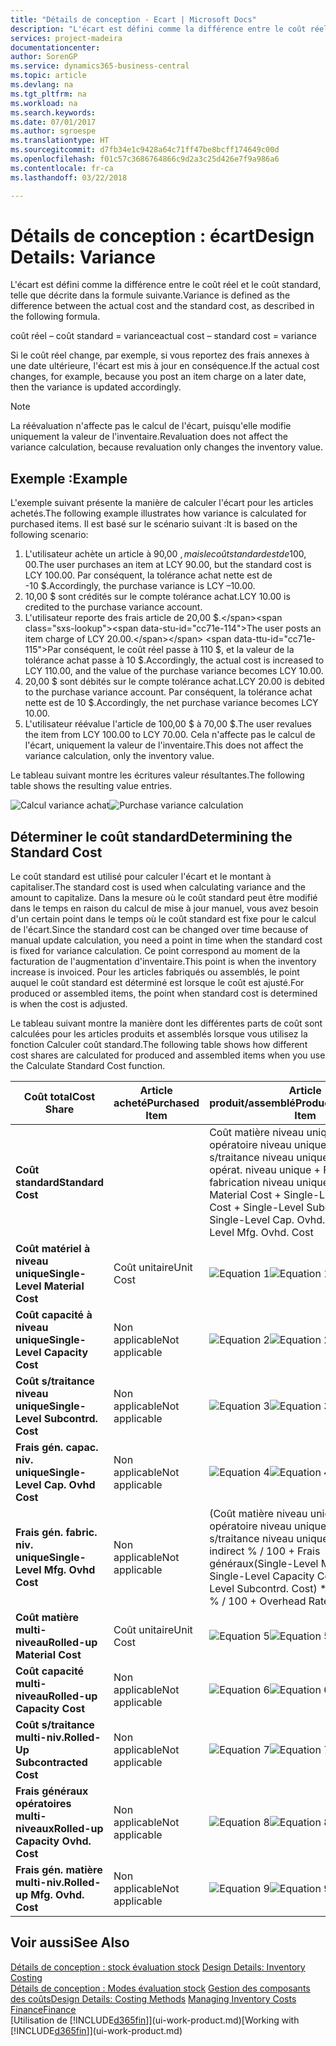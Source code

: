 ```yaml
---
title: "Détails de conception - Ecart | Microsoft Docs"
description: "L'écart est défini comme la différence entre le coût réel et le coût standard, telle que décrite dans la formule suivante."
services: project-madeira
documentationcenter: 
author: SorenGP
ms.service: dynamics365-business-central
ms.topic: article
ms.devlang: na
ms.tgt_pltfrm: na
ms.workload: na
ms.search.keywords: 
ms.date: 07/01/2017
ms.author: sgroespe
ms.translationtype: HT
ms.sourcegitcommit: d7fb34e1c9428a64c71ff47be8bcff174649c00d
ms.openlocfilehash: f01c57c3686764866c9d2a3c25d426e7f9a986a6
ms.contentlocale: fr-ca
ms.lasthandoff: 03/22/2018

---
```

# <a name="design-details-variance"></a><span data-ttu-id="cc71e-103">Détails de conception : écart</span><span class="sxs-lookup"><span data-stu-id="cc71e-103">Design Details: Variance</span></span>
<span data-ttu-id="cc71e-104">L'écart est défini comme la différence entre le coût réel et le coût standard, telle que décrite dans la formule suivante.</span><span class="sxs-lookup"><span data-stu-id="cc71e-104">Variance is defined as the difference between the actual cost and the standard cost, as described in the following formula.</span></span>  

 <span data-ttu-id="cc71e-105">coût réel – coût standard = variance</span><span class="sxs-lookup"><span data-stu-id="cc71e-105">actual cost – standard cost = variance</span></span>  

 <span data-ttu-id="cc71e-106">Si le coût réel change, par exemple, si vous reportez des frais annexes à une date ultérieure, l'écart est mis à jour en conséquence.</span><span class="sxs-lookup"><span data-stu-id="cc71e-106">If the actual cost changes, for example, because you post an item charge on a later date, then the variance is updated accordingly.</span></span>  

> [!NOTE]  
>  <span data-ttu-id="cc71e-107">La réévaluation n'affecte pas le calcul de l'écart, puisqu'elle modifie uniquement la valeur de l'inventaire.</span><span class="sxs-lookup"><span data-stu-id="cc71e-107">Revaluation does not affect the variance calculation, because revaluation only changes the inventory value.</span></span>  

## <a name="example"></a><span data-ttu-id="cc71e-108">Exemple :</span><span class="sxs-lookup"><span data-stu-id="cc71e-108">Example</span></span>  
 <span data-ttu-id="cc71e-109">L'exemple suivant présente la manière de calculer l'écart pour les articles achetés.</span><span class="sxs-lookup"><span data-stu-id="cc71e-109">The following example illustrates how variance is calculated for purchased items.</span></span> <span data-ttu-id="cc71e-110">Il est basé sur le scénario suivant :</span><span class="sxs-lookup"><span data-stu-id="cc71e-110">It is based on the following scenario:</span></span>  

1.  <span data-ttu-id="cc71e-111">L'utilisateur achète un article à 90,00 $, mais le coût standard est de 100,00 $.</span><span class="sxs-lookup"><span data-stu-id="cc71e-111">The user purchases an item at LCY 90.00, but the standard cost is LCY 100.00.</span></span> <span data-ttu-id="cc71e-112">Par conséquent, la tolérance achat nette est de -10 $.</span><span class="sxs-lookup"><span data-stu-id="cc71e-112">Accordingly, the purchase variance is LCY –10.00.</span></span>  
2.  <span data-ttu-id="cc71e-113">10,00 $ sont crédités sur le compte tolérance achat.</span><span class="sxs-lookup"><span data-stu-id="cc71e-113">LCY 10.00 is credited to the purchase variance account.</span></span>  
3.  <span data-ttu-id="cc71e-114">L'utilisateur reporte des frais article de 20,00 $.</span><span class="sxs-lookup"><span data-stu-id="cc71e-114">The user posts an item charge of LCY 20.00.</span></span> <span data-ttu-id="cc71e-115">Par conséquent, le coût réel passe à 110 $, et la valeur de la tolérance achat passe à 10 $.</span><span class="sxs-lookup"><span data-stu-id="cc71e-115">Accordingly, the actual cost is increased to LCY 110.00, and the value of the purchase variance becomes LCY 10.00.</span></span>  
4.  <span data-ttu-id="cc71e-116">20,00 $ sont débités sur le compte tolérance achat.</span><span class="sxs-lookup"><span data-stu-id="cc71e-116">LCY 20.00 is debited to the purchase variance account.</span></span> <span data-ttu-id="cc71e-117">Par conséquent, la tolérance achat nette est de 10 $.</span><span class="sxs-lookup"><span data-stu-id="cc71e-117">Accordingly, the net purchase variance becomes LCY 10.00.</span></span>  
5.  <span data-ttu-id="cc71e-118">L'utilisateur réévalue l'article de 100,00 $ à 70,00 $.</span><span class="sxs-lookup"><span data-stu-id="cc71e-118">The user revalues the item from LCY 100.00 to LCY 70.00.</span></span> <span data-ttu-id="cc71e-119">Cela n'affecte pas le calcul de l'écart, uniquement la valeur de l'inventaire.</span><span class="sxs-lookup"><span data-stu-id="cc71e-119">This does not affect the variance calculation, only the inventory value.</span></span>  

 <span data-ttu-id="cc71e-120">Le tableau suivant montre les écritures valeur résultantes.</span><span class="sxs-lookup"><span data-stu-id="cc71e-120">The following table shows the resulting value entries.</span></span>  

 <span data-ttu-id="cc71e-121">![Calcul variance achat](media/design_details_inventory_costing_11_purchase_variance.png "design_details_inventory_costing_11_purchase_variance")</span><span class="sxs-lookup"><span data-stu-id="cc71e-121">![Purchase variance calculation](media/design_details_inventory_costing_11_purchase_variance.png "design_details_inventory_costing_11_purchase_variance")</span></span>  

## <a name="determining-the-standard-cost"></a><span data-ttu-id="cc71e-122">Déterminer le coût standard</span><span class="sxs-lookup"><span data-stu-id="cc71e-122">Determining the Standard Cost</span></span>  
 <span data-ttu-id="cc71e-123">Le coût standard est utilisé pour calculer l'écart et le montant à capitaliser.</span><span class="sxs-lookup"><span data-stu-id="cc71e-123">The standard cost is used when calculating variance and the amount to capitalize.</span></span> <span data-ttu-id="cc71e-124">Dans la mesure où le coût standard peut être modifié dans le temps en raison du calcul de mise à jour manuel, vous avez besoin d'un certain point dans le temps où le coût standard est fixe pour le calcul de l'écart.</span><span class="sxs-lookup"><span data-stu-id="cc71e-124">Since the standard cost can be changed over time because of manual update calculation, you need a point in time when the standard cost is fixed for variance calculation.</span></span> <span data-ttu-id="cc71e-125">Ce point correspond au moment de la facturation de l'augmentation d'inventaire.</span><span class="sxs-lookup"><span data-stu-id="cc71e-125">This point is when the inventory increase is invoiced.</span></span> <span data-ttu-id="cc71e-126">Pour les articles fabriqués ou assemblés, le point auquel le coût standard est déterminé est lorsque le coût est ajusté.</span><span class="sxs-lookup"><span data-stu-id="cc71e-126">For produced or assembled items, the point when standard cost is determined is when the cost is adjusted.</span></span>  

 <span data-ttu-id="cc71e-127">Le tableau suivant montre la manière dont les différentes parts de coût sont calculées pour les articles produits et assemblés lorsque vous utilisez la fonction Calculer coût standard.</span><span class="sxs-lookup"><span data-stu-id="cc71e-127">The following table shows how different cost shares are calculated for produced and assembled items when you use the Calculate Standard Cost function.</span></span>  

|<span data-ttu-id="cc71e-128">Coût total</span><span class="sxs-lookup"><span data-stu-id="cc71e-128">Cost Share</span></span>|<span data-ttu-id="cc71e-129">Article acheté</span><span class="sxs-lookup"><span data-stu-id="cc71e-129">Purchased Item</span></span>|<span data-ttu-id="cc71e-130">Article produit/assemblé</span><span class="sxs-lookup"><span data-stu-id="cc71e-130">Produced/Assembled Item</span></span>|  
|----------------|--------------------|------------------------------|  
|<span data-ttu-id="cc71e-131">**Coût standard**</span><span class="sxs-lookup"><span data-stu-id="cc71e-131">**Standard Cost**</span></span>||<span data-ttu-id="cc71e-132">Coût matière niveau unique + Coût opératoire niveau unique + Coût s/traitance niveau unique + Frais gén. opérat. niveau unique + Frais gén. fabrication niveau unique.</span><span class="sxs-lookup"><span data-stu-id="cc71e-132">Single-Level Material Cost + Single-Level Capacity Cost + Single-Level Subcontrd. Cost + Single-Level Cap. Ovhd. Cost + Single-Level Mfg. Ovhd. Cost</span></span>|  
|<span data-ttu-id="cc71e-133">**Coût matériel à niveau unique**</span><span class="sxs-lookup"><span data-stu-id="cc71e-133">**Single-Level Material Cost**</span></span>|<span data-ttu-id="cc71e-134">Coût unitaire</span><span class="sxs-lookup"><span data-stu-id="cc71e-134">Unit Cost</span></span>|<span data-ttu-id="cc71e-135">![Equation 1](media/design_details_inventory_costing_11_equation_1.png "design_details_inventory_costing_11_equation_1")</span><span class="sxs-lookup"><span data-stu-id="cc71e-135">![Equation 1](media/design_details_inventory_costing_11_equation_1.png "design_details_inventory_costing_11_equation_1")</span></span>|  
|<span data-ttu-id="cc71e-136">**Coût capacité à niveau unique**</span><span class="sxs-lookup"><span data-stu-id="cc71e-136">**Single-Level Capacity Cost**</span></span>|<span data-ttu-id="cc71e-137">Non applicable</span><span class="sxs-lookup"><span data-stu-id="cc71e-137">Not applicable</span></span>|<span data-ttu-id="cc71e-138">![Equation 2](media/design_details_inventory_costing_11_equation_2.png "design_details_inventory_costing_11_equation_2")</span><span class="sxs-lookup"><span data-stu-id="cc71e-138">![Equation 2](media/design_details_inventory_costing_11_equation_2.png "design_details_inventory_costing_11_equation_2")</span></span>|  
|<span data-ttu-id="cc71e-139">**Coût s/traitance niveau unique**</span><span class="sxs-lookup"><span data-stu-id="cc71e-139">**Single-Level Subcontrd. Cost**</span></span>|<span data-ttu-id="cc71e-140">Non applicable</span><span class="sxs-lookup"><span data-stu-id="cc71e-140">Not applicable</span></span>|<span data-ttu-id="cc71e-141">![Equation 3](media/design_details_inventory_costing_11_equation_3.png "design_details_inventory_costing_11_equation_3")</span><span class="sxs-lookup"><span data-stu-id="cc71e-141">![Equation 3](media/design_details_inventory_costing_11_equation_3.png "design_details_inventory_costing_11_equation_3")</span></span>|  
|<span data-ttu-id="cc71e-142">**Frais gén. capac. niv. unique**</span><span class="sxs-lookup"><span data-stu-id="cc71e-142">**Single-Level Cap. Ovhd Cost**</span></span>|<span data-ttu-id="cc71e-143">Non applicable</span><span class="sxs-lookup"><span data-stu-id="cc71e-143">Not applicable</span></span>|<span data-ttu-id="cc71e-144">![Equation 4](media/design_details_inventory_costing_11_equation_4.png "design_details_inventory_costing_11_equation_4")</span><span class="sxs-lookup"><span data-stu-id="cc71e-144">![Equation 4](media/design_details_inventory_costing_11_equation_4.png "design_details_inventory_costing_11_equation_4")</span></span>|  
|<span data-ttu-id="cc71e-145">**Frais gén. fabric. niv. unique**</span><span class="sxs-lookup"><span data-stu-id="cc71e-145">**Single-Level Mfg. Ovhd Cost**</span></span>|<span data-ttu-id="cc71e-146">Non applicable</span><span class="sxs-lookup"><span data-stu-id="cc71e-146">Not applicable</span></span>|<span data-ttu-id="cc71e-147">(Coût matière niveau unique + Coût opératoire niveau unique + Coût s/traitance niveau unique) \* Coût indirect % / 100 + Frais généraux</span><span class="sxs-lookup"><span data-stu-id="cc71e-147">(Single-Level Material Cost + Single-Level Capacity Cost + Single-Level Subcontrd. Cost) \* Indirect Cost % / 100 + Overhead Rate</span></span>|  
|<span data-ttu-id="cc71e-148">**Coût matière multi-niveau**</span><span class="sxs-lookup"><span data-stu-id="cc71e-148">**Rolled-up Material Cost**</span></span>|<span data-ttu-id="cc71e-149">Coût unitaire</span><span class="sxs-lookup"><span data-stu-id="cc71e-149">Unit Cost</span></span>|<span data-ttu-id="cc71e-150">![Equation 5](media/design_details_inventory_costing_11_equation_5.png "design_details_inventory_costing_11_equation_5")</span><span class="sxs-lookup"><span data-stu-id="cc71e-150">![Equation 5](media/design_details_inventory_costing_11_equation_5.png "design_details_inventory_costing_11_equation_5")</span></span>|  
|<span data-ttu-id="cc71e-151">**Coût capacité multi-niveau**</span><span class="sxs-lookup"><span data-stu-id="cc71e-151">**Rolled-up Capacity Cost**</span></span>|<span data-ttu-id="cc71e-152">Non applicable</span><span class="sxs-lookup"><span data-stu-id="cc71e-152">Not applicable</span></span>|<span data-ttu-id="cc71e-153">![Equation 6](media/design_details_inventory_costing_11_equation_6.png "design_details_inventory_costing_11_equation_6")</span><span class="sxs-lookup"><span data-stu-id="cc71e-153">![Equation 6](media/design_details_inventory_costing_11_equation_6.png "design_details_inventory_costing_11_equation_6")</span></span>|  
|<span data-ttu-id="cc71e-154">**Coût s/traitance multi-niv.**</span><span class="sxs-lookup"><span data-stu-id="cc71e-154">**Rolled-Up Subcontracted Cost**</span></span>|<span data-ttu-id="cc71e-155">Non applicable</span><span class="sxs-lookup"><span data-stu-id="cc71e-155">Not applicable</span></span>|<span data-ttu-id="cc71e-156">![Equation 7](media/design_details_inventory_costing_11_equation_7.png "design_details_inventory_costing_11_equation_7")</span><span class="sxs-lookup"><span data-stu-id="cc71e-156">![Equation 7](media/design_details_inventory_costing_11_equation_7.png "design_details_inventory_costing_11_equation_7")</span></span>|  
|<span data-ttu-id="cc71e-157">**Frais généraux opératoires multi-niveaux**</span><span class="sxs-lookup"><span data-stu-id="cc71e-157">**Rolled-up Capacity Ovhd. Cost**</span></span>|<span data-ttu-id="cc71e-158">Non applicable</span><span class="sxs-lookup"><span data-stu-id="cc71e-158">Not applicable</span></span>|<span data-ttu-id="cc71e-159">![Equation 8](media/design_details_inventory_costing_11_equation_8.png "design_details_inventory_costing_11_equation_8")</span><span class="sxs-lookup"><span data-stu-id="cc71e-159">![Equation 8](media/design_details_inventory_costing_11_equation_8.png "design_details_inventory_costing_11_equation_8")</span></span>|  
|<span data-ttu-id="cc71e-160">**Frais gén. matière multi-niv.**</span><span class="sxs-lookup"><span data-stu-id="cc71e-160">**Rolled-up Mfg. Ovhd. Cost**</span></span>|<span data-ttu-id="cc71e-161">Non applicable</span><span class="sxs-lookup"><span data-stu-id="cc71e-161">Not applicable</span></span>|<span data-ttu-id="cc71e-162">![Equation 9](media/design_details_inventory_costing_11_equation_9.png "design_details_inventory_costing_11_equation_9")</span><span class="sxs-lookup"><span data-stu-id="cc71e-162">![Equation 9](media/design_details_inventory_costing_11_equation_9.png "design_details_inventory_costing_11_equation_9")</span></span>|  

## <a name="see-also"></a><span data-ttu-id="cc71e-163">Voir aussi</span><span class="sxs-lookup"><span data-stu-id="cc71e-163">See Also</span></span>  
 <span data-ttu-id="cc71e-164">[Détails de conception : stock évaluation stock](design-details-inventory-costing.md) </span><span class="sxs-lookup"><span data-stu-id="cc71e-164">[Design Details: Inventory Costing](design-details-inventory-costing.md) </span></span>  
 <span data-ttu-id="cc71e-165">[Détails de conception : Modes évaluation stock](design-details-costing-methods.md) [Gestion des composants des coûts](finance-manage-inventory-costs.md)</span><span class="sxs-lookup"><span data-stu-id="cc71e-165">[Design Details: Costing Methods](design-details-costing-methods.md) [Managing Inventory Costs](finance-manage-inventory-costs.md)</span></span>  
 [<span data-ttu-id="cc71e-166">Finance</span><span class="sxs-lookup"><span data-stu-id="cc71e-166">Finance</span></span>](finance.md)  
 <span data-ttu-id="cc71e-167">[Utilisation de [!INCLUDE[d365fin](includes/d365fin_md.md)]](ui-work-product.md)</span><span class="sxs-lookup"><span data-stu-id="cc71e-167">[Working with [!INCLUDE[d365fin](includes/d365fin_md.md)]](ui-work-product.md)</span></span>

